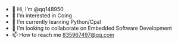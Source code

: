 - 👋 Hi, I’m @qq148950
- 👀 I’m interested in Coing
- 🌱 I’m currently learning Python/Cpal
- 💞️ I’m looking to collaborate on Embedded Software Development
- 📫 How to reach me 835967497@qq.com

<!---
qq148950/qq148950 is a ✨ special ✨ repository because its `README.md` (this file) appears on your GitHub profile.
You can click the Preview link to take a look at your changes.
--->
